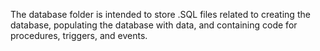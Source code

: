 The database folder is intended to store .SQL files related to creating the database, populating the database with data, and containing code for procedures, triggers, and events.  
